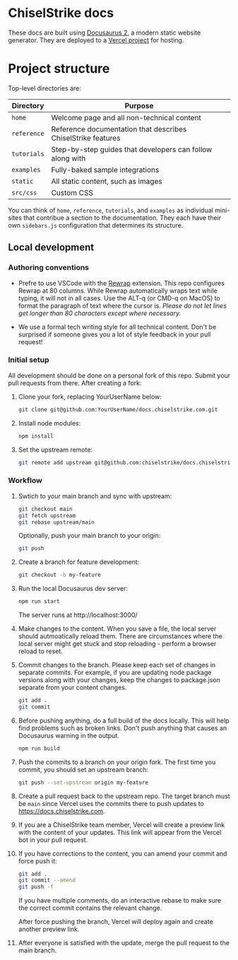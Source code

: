 # ChiselStrike docs

These docs are built using [Docusaurus 2][docusaurus], a modern static website
generator. They are deployed to a [Vercel project][vercel-project] for hosting.

# Project structure

Top-level directories are:

| Directory | Purpose |
| --- | --- |
| `home` | Welcome page and all non-technical content |
| `reference` | Reference documentation that describes ChiselStrike features |
| `tutorials` | Step-by-step guides that developers can follow along with |
| `examples` | Fully-baked sample integrations |
| `static` | All static content, such as images |
| `src/css` | Custom CSS |

You can think of `home`, `reference`, `tutorials`, and `examples` as individual
mini-sites that contribue a section to the documentation.  They each have their
own `sidebars.js` configuration that determines its structure.

## Local development

### Authoring conventions

- Prefre to use VSCode with the [Rewrap][rewrap] extension. This repo configures
  Rewrap at 80 columns. While Rewrap automatically wraps text while typing, it
  will not in all cases. Use the ALT-q (or CMD-q on MacOS) to format the
  paragraph of text where the cursor is. *Please do not let lines get longer
  than 80 characters except where necessary.*

- We use a formal tech writing style for all technical content. Don't be
  surprised if someone gives you a lot of style feedback in your pull request!

### Initial setup

All development should be done on a personal fork of this repo. Submit your pull
requests from there. After creating a fork:

1. Clone your fork, replacing YourUserName below:

   ```bash
   git clone git@github.com:YourUserName/docs.chiselstrike.com.git
   ```

1. Install node modules:

   ```bash
   npm install
   ```

1. Set the upstream remote:

   ```bash
   git remote add upstream git@github.com:chiselstrike/docs.chiselstrike.com.git
   ```

### Workflow

1. Swtich to your main branch and sync with upstream:

   ```bash
   git checkout main
   git fetch upstream
   git rebase upstream/main
   ```

   Optionally, push your main branch to your origin:

   ```bash
   git push
   ```

1. Create a branch for feature development:

   ```bash
   git checkout -b my-feature
   ```

1. Run the local Docusaurus dev server:

   ```bash
   npm run start
   ```

   The server runs at http://localhost:3000/

1. Make changes to the content. When you save a file, the local server should
   autmoatically reload them. There are circumstances where the local server
   might get stuck and stop reloading - perform a browser reload to reset.

1. Commit changes to the branch. Please keep each set of changes in separate
   commits. For example, if you are updating node package versions along with
   your changes, keep the changes to package.json separate from your content
   changes.

   ```bash
   git add .
   git commit
   ```

1. Before pushing anything, do a full build of the docs locally. This will help
   find problems such as broken links. Don't push anything that causes an
   Docusaurus warning in the output.

   ```bash
   npm run build
   ```

1. Push the commits to a branch on your origin fork. The first time you commit,
   you should set an upstream branch:

   ```bash
   git push --set-upstream origin my-feature
   ```

1. Create a pull request back to the upstream repo. The target branch must be
   `main` since Vercel uses the commits there to push updates to
   https://docs.chiselstrike.com.

1. If you are a ChiselStrike team member, Vercel will create a preview link with
   the content of your updates. This link will appear from the Vercel bot in
   your pull request.

1. If you have corrections to the content, you can amend your commit and force
   push it:

   ```bash
   git add .
   git commit --amend
   git push -f
   ```

   If you have multiple comments, do an interactive rebase to make sure the
   correct commit contains the relevant change.

   After force pushing the branch, Vercel will deploy again and create another
   preview link.

1. After everyone is satisfied with the update, merge the pull request to the
   main branch.


[docusaurus]: https://docusaurus.io/
[vercel-project]: https://vercel.com/chiselstrike/docs-chiselstrike-com
[rewrap]: https://marketplace.visualstudio.com/items?itemName=stkb.rewrap
